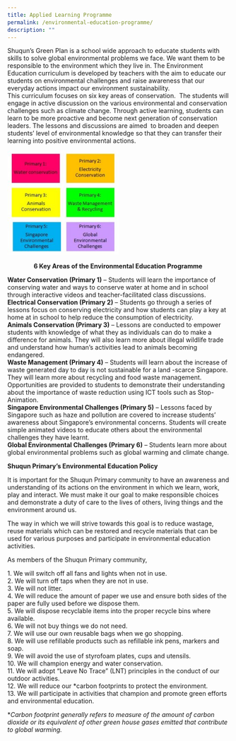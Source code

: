 ```yaml
---
title: Applied Learning Programme
permalink: /environmental-education-programme/
description: ""
---
```



<p>Shuqun&rsquo;s Green Plan is a school wide approach to educate students with skills to solve global environmental problems we face. We want them to be responsible to the environment which they live in. The Environment Education curriculum is developed by teachers with the aim to educate our students on environmental challenges and raise awareness that our everyday actions impact our environment sustainability.<br />This curriculum focuses on six key areas of conservation. &nbsp;The students will engage in active discussion on the various environmental and conservation challenges such as climate change. Through active learning, students can learn to be more proactive and become next generation of conservation leaders. The lessons and discussions are aimed&nbsp;&nbsp;to broaden and deepen students&rsquo; level of environmental knowledge so that they can transfer their learning into positive environmental actions.&nbsp;</p>

<img src="/images/Untitled-300x280.jpg" 
     style="width:50%">

<p style="text-align: center;"><strong>6 Key Areas of the Environmental Education Programme&nbsp;</strong></p>
<p><strong>Water Conservation (Primary 1)</strong>&nbsp;&ndash; Students will learn the importance of conserving water and ways to conserve water at home and in school through interactive videos and teacher-facilitated class discussions.<br /><strong>Electrical Conservation (Primary 2)</strong>&nbsp;&ndash; Students go through a series of lessons focus on conserving electricity and how students can play a key at home at in school to help reduce the consumption of electricity.<br /><strong>Animals Conservation (Primary 3)</strong>&nbsp;&ndash; Lessons are conducted to empower students with knowledge of what they as individuals can do to make a difference for animals. They will also learn more about illegal wildlife trade and understand how human&rsquo;s activities lead to animals becoming endangered.<br /><strong>Waste Management (Primary 4)</strong>&nbsp;&ndash; Students will learn about the increase of waste generated day to day is not sustainable for a land -scarce Singapore. They will learn more about recycling and food waste management. Opportunities are provided to students to demonstrate their understanding about the importance of waste reduction using ICT tools such as Stop-Animation.<br /><strong>Singapore Environmental Challenges (Primary 5)</strong>&nbsp;&ndash; Lessons faced by Singapore such as haze and pollution are covered to increase students&rsquo; awareness about Singapore&rsquo;s environmental concerns. Students will create simple animated videos to educate others about the environmental challenges they have learnt.<br /><strong>Global Environmental Challenges (Primary 6)</strong>&nbsp;&ndash; Students learn more about global environmental problems such as global warming and climate change.</p>
<p><strong>Shuqun Primary&rsquo;s Environmental Education Policy</strong></p>
<p>It is important for the Shuqun Primary community to have an awareness and understanding of its actions on the environment in which we learn, work, play and interact. We must make it our goal to make responsible choices and demonstrate a duty of care to the lives of others, living things and the environment around us.</p>
<p>The way in which we will strive towards this goal is to reduce wastage, reuse materials which can be restored and recycle materials that can be used for various purposes and participate in environmental education activities.</p>
<p>As members of the Shuqun Primary community,</p>
<p>1. We will switch off all fans and lights when not in use.<br />2. We will turn off taps when they are not in use.<br />3. We will not litter.<br />4. We will reduce the amount of paper we use and ensure both sides of the paper are fully used before we dispose them.<br />5. We will dispose recyclable items into the proper recycle bins where available.<br />6. We will not buy things we do not need.<br />7. We will use our own reusable bags when we go shopping.<br />8. We will use refillable products such as refillable ink pens, markers and soap.<br />9. We will avoid the use of styrofoam plates, cups and utensils.<br />10. We will champion energy and water conservation.<br />11. We will adopt &ldquo;Leave No Trace&rdquo; (LNT) principles in the conduct of&nbsp;our outdoor activities.<br />12. We will reduce our *carbon footprints to protect the environment.<br />13. We will participate in activities that champion and promote green&nbsp;efforts and environmental education.</p>
<p>*<em>Carbon footprint generally refers to measure of the amount of carbon dioxide or its equivalent of other green house gases emitted that contribute to global warming.</em></p>